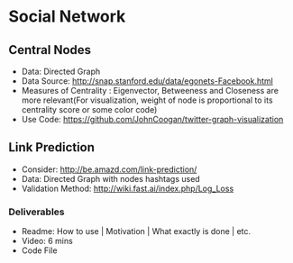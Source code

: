 # Social Network
## Central Nodes
* Data: Directed Graph
* Data Source: http://snap.stanford.edu/data/egonets-Facebook.html
* Measures of Centrality : Eigenvector, Betweeness and Closeness are more relevant(For visualization, weight of node is proportional to its centrality score or some color code)
* Use Code: https://github.com/JohnCoogan/twitter-graph-visualization
## Link Prediction
* Consider: http://be.amazd.com/link-prediction/
* Data: Directed Graph with nodes hashtags used
* Validation Method: http://wiki.fast.ai/index.php/Log_Loss
### Deliverables
* Readme: How to use | Motivation | What exactly is done | etc.
* Video: 6 mins
* Code File
